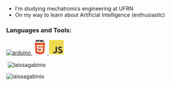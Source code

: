 - I'm studying mechatronics engineering at UFRN 
- On my way to learn about Artificial Intelligence (enthusiastic)


<h3 align="left">Languages and Tools:</h3>
<p align="left"> <a href="https://www.arduino.cc/" target="_blank" rel="noreferrer"> <img src="https://cdn.worldvectorlogo.com/logos/arduino-1.svg" alt="arduino" width="40" height="40"/> </a> <a href="https://www.w3.org/html/" target="_blank" rel="noreferrer"> <img src="https://raw.githubusercontent.com/devicons/devicon/master/icons/html5/html5-original-wordmark.svg" alt="html5" width="40" height="40"/> </a> <a href="https://developer.mozilla.org/en-US/docs/Web/JavaScript" target="_blank" rel="noreferrer"> <img src="https://raw.githubusercontent.com/devicons/devicon/master/icons/javascript/javascript-original.svg" alt="javascript" width="40" height="40"/> </a> </p>

<p>&nbsp;<img align="center" src="https://github-readme-stats.vercel.app/api?username=laissagabinio&show_icons=true&locale=en" alt="laissagabinio" /></p>
<p><img align="left" src="https://github-readme-stats.vercel.app/api/top-langs?username=laissagabinio&show_icons=true&locale=en&layout=compact" alt="laissagabinio" /></p>
<!---
Laissagabinio/Laissagabinio is a ✨ special ✨ repository because its `README.md` (this file) appears on your GitHub profile.
You can click the Preview link to take a look at your changes.
--->
